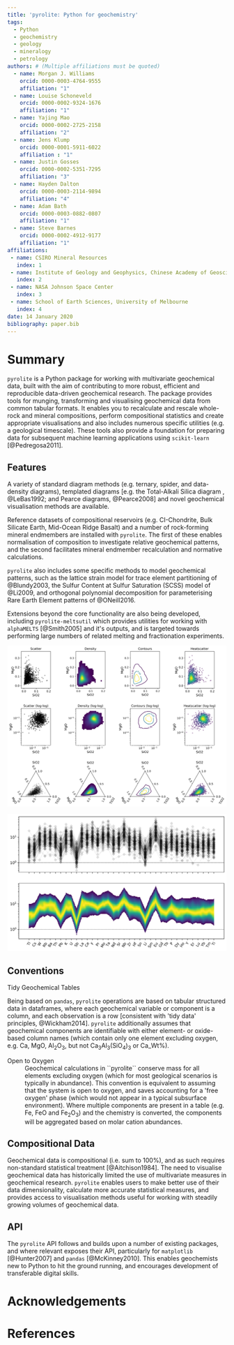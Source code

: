 ```yaml
---
title: 'pyrolite: Python for geochemistry'
tags:
  - Python
  - geochemistry
  - geology
  - mineralogy
  - petrology
authors: # (Multiple affiliations must be quoted)
  - name: Morgan J. Williams
    orcid: 0000-0003-4764-9555
    affiliation: "1"
  - name: Louise Schoneveld
    orcid: 0000-0002-9324-1676
    affiliation: "1"
  - name: Yajing Mao
    orcid: 0000-0002-2725-2158
    affiliation: "2"
  - name: Jens Klump
    orcid: 0000-0001-5911-6022
    affiliation : "1"
  - name: Justin Gosses
    orcid: 0000-0002-5351-7295
    affiliation: "3"
  - name: Hayden Dalton
    orcid: 0000-0003-2114-9894
    affiliation: "4"
  - name: Adam Bath
    orcid: 0000-0003-0882-0807
    affiliation: "1"
  - name: Steve Barnes
    orcid: 0000-0002-4912-9177
    affiliation: "1"
affiliations:
 - name: CSIRO Mineral Resources
   index: 1
 - name: Institute of Geology and Geophysics, Chinese Academy of Geosciences
   index: 2
 - name: NASA Johnson Space Center
   index: 3
 - name: School of Earth Sciences, University of Melbourne
   index: 4
date: 14 January 2020
bibliography: paper.bib
---
```


<!-- 250-1000 words -->

# Summary

``pyrolite`` is a Python package for working with multivariate geochemical data, built with the aim of contributing to more robust, efficient and reproducible data-driven geochemical research. The package provides tools for munging, transforming and visualising geochemical data from common tabular formats. It enables you to recalculate and rescale whole-rock and mineral compositions, perform compositional statistics and create appropriate visualisations and also includes numerous specific utilities (e.g. a geological timescale). These tools also provide a foundation for preparing data for subsequent machine learning applications using ``scikit-learn``  [@Pedregosa2011].

## Features

A variety of standard diagram methods (e.g. ternary, spider, and data-density diagrams), templated diagrams [e.g. the Total-Alkali Silica diagram , @LeBas1992; and Pearce diagrams, @Pearce2008] and novel geochemical visualisation methods are available.

Reference datasets of compositional reservoirs (e.g. CI-Chondrite, Bulk Silicate Earth, Mid-Ocean Ridge Basalt) and a number of rock-forming mineral endmembers are installed with ``pyrolite``. The first of these enables normalisation of composition to investigate relative geochemical patterns, and the second facilitates mineral endmember recalculation and normative calculations.

``pyrolite`` also includes some specific methods to model geochemical patterns, such as the lattice strain model for trace element partitioning of @Blundy2003, the Sulfur Content at Sulfur Saturation (SCSS) model of @Li2009, and orthogonal polynomial decomposition for parameterising Rare Earth Element patterns of @ONeill2016.

Extensions beyond the core functionality are also being developed, including ``pyrolite-meltsutil`` which provides utilities for working with ``alphaMELTS`` [@Smith2005] and it's outputs, and is targeted towards performing large numbers of related melting and fractionation experiments.

![Example of different bivariate and ternary diagrams, highlighting the ability to visualise data distribution.](sphx_glr_heatscatter_001.png)

![Example spider diagram, with comparison to a data-density based equivalent.](sphx_glr_spider_005.png)


## Conventions

<dl>
<dt>
Tidy Geochemical Tables
</dt>

Being based on ``pandas``, ``pyrolite`` operations are based on tabular structured data in dataframes, where each geochemical variable or component is a column, and each observation is a row [consistent with 'tidy data' principles, @Wickham2014]. ``pyrolite`` additionally assumes that geochemical components are identifiable with either element- or oxide-based column names (which contain only one element excluding oxygen, e.g. Ca, MgO, Al<sub>2</sub>O<sub>3</sub>,
but not Ca<sub>3</sub>Al<sub>3</sub>(SiO<sub>4</sub>)<sub>3</sub> or Ca_Wt%).

<dt>
Open to Oxygen
</dt>

<dd>
Geochemical calculations in ``pyrolite`` conserve mass for all elements excluding oxygen (which for most geological scenarios is typically in abundance). This convention is equivalent to assuming that the system is open to oxygen, and saves accounting for a 'free oxygen' phase (which would not appear in a typical subsurface environment). Where multiple components are present in a table (e.g. Fe, FeO and Fe<sub>2</sub>O<sub>3</sub>) and the chemistry is converted, the components will be aggregated based on molar cation abundances.
<dd>

</dl>

## Compositional Data

Geochemical data is compositional (i.e. sum to 100%), and as such requires non-standard statistical treatment [@Aitchison1984]. The need to visualise geochemical data has historically limited the use of multivariate measures in geochemical research. ``pyrolite`` enables users to make better use of their data dimensionality, calculate more accurate statistical measures, and provides access to visualisation methods useful for working with steadily growing volumes of geochemical data.

## API

The ``pyrolite`` API follows and builds upon a number of existing packages, and where relevant exposes their API, particularly for ``matplotlib`` [@Hunter2007] and ``pandas`` [@McKinney2010]. This enables geochemists new to Python to hit the ground running, and encourages development of transferable digital skills.


# Acknowledgements

# References
